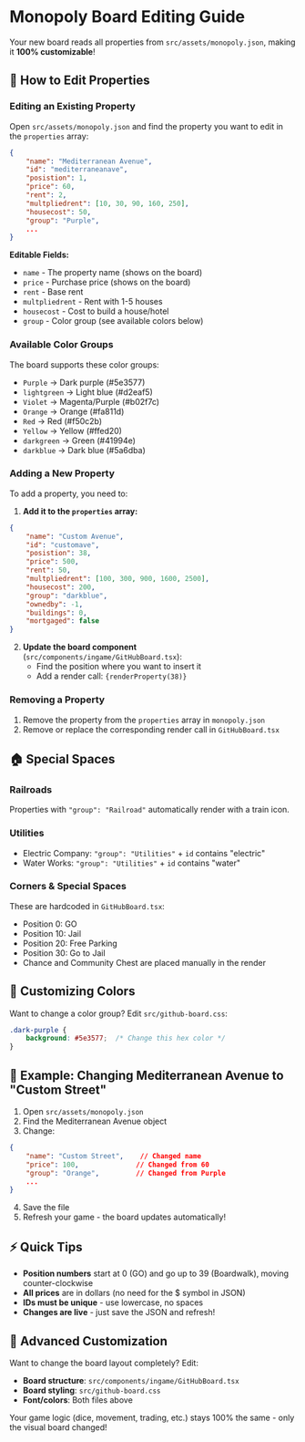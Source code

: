 # Monopoly Board Editing Guide

Your new board reads all properties from `src/assets/monopoly.json`, making it **100% customizable**!

## 🎨 How to Edit Properties

### Editing an Existing Property

Open `src/assets/monopoly.json` and find the property you want to edit in the `properties` array:

```json
{
    "name": "Mediterranean Avenue",
    "id": "mediterraneanave",
    "posistion": 1,
    "price": 60,
    "rent": 2,
    "multpliedrent": [10, 30, 90, 160, 250],
    "housecost": 50,
    "group": "Purple",
    ...
}
```

**Editable Fields:**
- `name` - The property name (shows on the board)
- `price` - Purchase price (shows on the board)
- `rent` - Base rent
- `multpliedrent` - Rent with 1-5 houses
- `housecost` - Cost to build a house/hotel
- `group` - Color group (see available colors below)

### Available Color Groups

The board supports these color groups:
- `Purple` → Dark purple (#5e3577)
- `lightgreen` → Light blue (#d2eaf5)
- `Violet` → Magenta/Purple (#b02f7c)
- `Orange` → Orange (#fa811d)
- `Red` → Red (#f50c2b)
- `Yellow` → Yellow (#ffed20)
- `darkgreen` → Green (#41994e)
- `darkblue` → Dark blue (#5a6dba)

### Adding a New Property

To add a property, you need to:

1. **Add it to the `properties` array:**
```json
{
    "name": "Custom Avenue",
    "id": "customave",
    "posistion": 38,
    "price": 500,
    "rent": 50,
    "multpliedrent": [100, 300, 900, 1600, 2500],
    "housecost": 200,
    "group": "darkblue",
    "ownedby": -1,
    "buildings": 0,
    "mortgaged": false
}
```

2. **Update the board component** (`src/components/ingame/GitHubBoard.tsx`):
   - Find the position where you want to insert it
   - Add a render call: `{renderProperty(38)}`

### Removing a Property

1. Remove the property from the `properties` array in `monopoly.json`
2. Remove or replace the corresponding render call in `GitHubBoard.tsx`

## 🏠 Special Spaces

### Railroads
Properties with `"group": "Railroad"` automatically render with a train icon.

### Utilities
- Electric Company: `"group": "Utilities"` + `id` contains "electric"
- Water Works: `"group": "Utilities"` + `id` contains "water"

### Corners & Special Spaces
These are hardcoded in `GitHubBoard.tsx`:
- Position 0: GO
- Position 10: Jail
- Position 20: Free Parking
- Position 30: Go to Jail
- Chance and Community Chest are placed manually in the render

## 🎨 Customizing Colors

Want to change a color group? Edit `src/github-board.css`:

```css
.dark-purple {
    background: #5e3577;  /* Change this hex color */
}
```

## 📝 Example: Changing Mediterranean Avenue to "Custom Street"

1. Open `src/assets/monopoly.json`
2. Find the Mediterranean Avenue object
3. Change:
```json
{
    "name": "Custom Street",    // Changed name
    "price": 100,              // Changed from 60
    "group": "Orange",         // Changed from Purple
    ...
}
```
4. Save the file
5. Refresh your game - the board updates automatically!

## ⚡ Quick Tips

- **Position numbers** start at 0 (GO) and go up to 39 (Boardwalk), moving counter-clockwise
- **All prices** are in dollars (no need for the $ symbol in JSON)
- **IDs must be unique** - use lowercase, no spaces
- **Changes are live** - just save the JSON and refresh!

## 🔧 Advanced Customization

Want to change the board layout completely? Edit:
- **Board structure**: `src/components/ingame/GitHubBoard.tsx`
- **Board styling**: `src/github-board.css`
- **Font/colors**: Both files above

Your game logic (dice, movement, trading, etc.) stays 100% the same - only the visual board changed!

